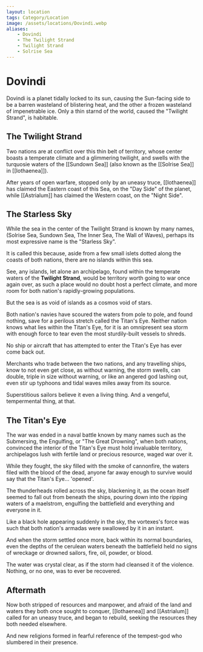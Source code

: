 ```yaml
---
layout: location
tags: Category/Location
image: /assets/locations/Dovindi.webp
aliases:
    - Dovindi
    - The Twilight Strand
    - Twilight Strand
    - Solrise Sea
---
```


# Dovindi

Dovindi is a planet tidally locked to its sun, causing the Sun-facing side to be a barren wasteland of blistering heat, and the other a frozen wasteland of impenetrable ice. Only a thin starnd of the world, caused the "Twilight Strand", is habitable.

## The Twilight Strand

Two nations are at conflict over this thin belt of territory, whose center boasts a temperate climate and a glimmering twilight, and swells with the turquosie waters of the [[Sundown Sea]] (also known as the [[Solrise Sea]] in [[Iothaenea]]).

After years of open warfare, stopped only by an uneasy truce, [[Iothaenea]] has claimed the Eastern coast of this Sea, on the "Day Side" of the planet, while [[Astrialum]] has claimed the Western coast, on the "Night Side".

## The Starless Sky

While the sea in the center of the Twilight Strand is known by many names, (Solrise Sea, Sundown Sea, The Inner Sea, The Wall of Waves), perhaps its most expressive name is the "Starless Sky".

It is called this because, aside from a few small islets dotted along the coasts of both nations, there are no islands within this sea.

See, any islands, let alone an archipelago, found within the temperate waters of the **Twilight Strand**, would be territory worth going to war once again over, as such a place would no doubt host a perfect climate, and more room for both nation's rapidly-growing populations.

But the sea is as void of islands as a cosmos void of stars.

Both nation's navies have scoured the waters from pole to pole, and found nothing, save for a perilous stretch called the Titan's Eye. Neither nation knows what lies within the Titan's Eye, for it is an omnipresent sea storm with enough force to tear even the most sturdily-built vessels to shreds.

No ship or aircraft that has attempted to enter the Titan's Eye has ever come back out.

Merchants who trade between the two nations, and any travelling ships, know to not even get close, as without warning, the storm swells, can double, triple in size without warning, or like an angered god lashing out, even stir up typhoons and tidal waves miles away from its source.

Superstitious sailors believe it even a living thing. And a vengeful, tempermental thing, at that.

## The Titan's Eye

The war was ended in a naval battle known by many names such as the Submersing, the Engulfing, or "The Great Drowning", when both nations, convinced the interior of the Titan's Eye must hold invaluable territory, archipelagos lush with fertile land or precious resource, waged war over it.

While they fought, the sky filled with the smoke of cannonfire, the waters filed with the blood of the dead, anyone far away enough to survive would say that the Titan's Eye... 'opened'.

The thunderheads rolled across the sky, blackening it, as the ocean itself seemed to fall out from beneath the ships, pouring down into the ripping waters of a maelstrom, engulfing the battlefield and everything and everyone in it.

Like a black hole appearing suddenly in the sky, the vortexes's force was such that both nation's armadas were swallowed by it in an instant.

And when the storm settled once more, back within its normal boundaries, even the depths of the cerulean waters beneath the battlefield held no signs of wreckage or drowned sailors, fire, oil, powder, or blood.

The water was crystal clear, as if the storm had cleansed it of the violence. Nothing, or no one, was to ever be recovered.

## Aftermath

Now both stripped of resources and manpower, and afraid of the land and waters they both once sought to conquer, [[Iothaenea]] and [[Astrialum]] called for an uneasy truce, and began to rebuild, seeking the resources they both needed elsewhere.

And new religions formed in fearful reference of the tempest-god who slumbered in their presence.
